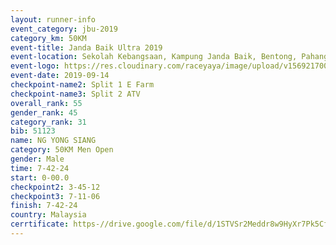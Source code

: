 ```yaml
---
layout: runner-info 
event_category: jbu-2019 
category_km: 50KM 
event-title: Janda Baik Ultra 2019
event-location: Sekolah Kebangsaan, Kampung Janda Baik, Bentong, Pahang, Malaysia 
event-logo: https://res.cloudinary.com/raceyaya/image/upload/v1569217009/logo/janda-baik_vch1pc.jpg 
event-date: 2019-09-14 
checkpoint-name2: Split 1 E Farm 
checkpoint-name3: Split 2 ATV 
overall_rank: 55
gender_rank: 45
category_rank: 31
bib: 51123
name: NG YONG SIANG
category: 50KM Men Open
gender: Male
time: 7-42-24
start: 0-00.0
checkpoint2: 3-45-12
checkpoint3: 7-11-06
finish: 7-42-24
country: Malaysia
cerrtificate: https-//drive.google.com/file/d/1STVSr2Meddr8w9HyXr7Pk5Cf88bwnXDm/view?usp=sharing
---
```

